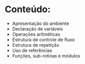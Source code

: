 # Conteúdo:
- Apresentação do ambiente
- Declaração de variáveis
- Operações aritméticas
- Estrutura de controle de fluxo
- Estrutura de repetição
- Uso de referências
- Funções, sub-rotinas e módulos
